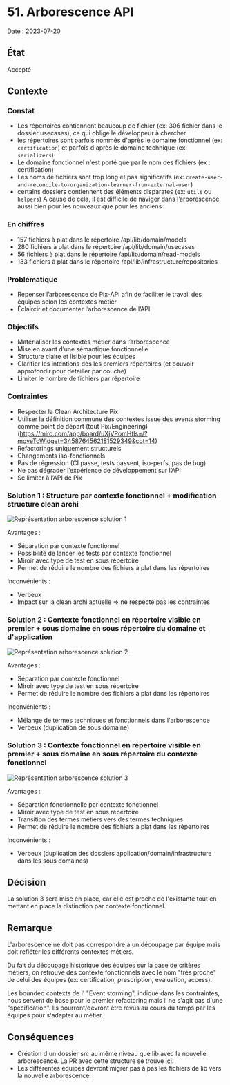 # 51. Arborescence API

Date : 2023-07-20

## État

Accepté

## Contexte

### Constat
- Les répertoires contiennent beaucoup de fichier (ex: 306 fichier dans le dossier usecases), ce qui oblige le développeur à chercher
- les répertoires sont parfois nommés d'après le domaine fonctionnel (ex: `certification`) et parfois d'après le domaine technique (ex: `serializers`)
- Le domaine fonctionnel n'est porté que par le nom des fichiers (ex : certification)
- Les noms de fichiers sont trop long et pas significatifs (ex: `create-user-and-reconcile-to-organization-learner-from-external-user`)
- certains dossiers contiennent des éléments disparates (ex: `utils` ou `helpers`)
A cause de cela, il est difficile  de naviger dans l’arborescence, aussi bien pour les nouveaux que pour les anciens

### En chiffres
- 157 fichiers à plat dans le répertoire /api/lib/domain/models
- 280 fichiers à plat dans le répertoire /api/lib/domain/usecases
- 56 fichiers à plat dans le répertoire /api/lib/domain/read-models
- 133 fichiers à plat dans le répertoire /api/lib/infrastructure/repositories

### Problématique

- Repenser l’arborescence de Pix-API afin de faciliter le travail des équipes selon les contextes métier
- Éclaircir et documenter l’arborescence de l’API

### Objectifs

- Matérialiser les contextes métier dans l’arborescence
- Mise en avant d’une sémantique fonctionnelle
- Structure claire et lisible pour les équipes
- Clarifier les intentions dès les premiers répertoires (et pouvoir approfondir pour détailler par couche)
- Limiter le nombre de fichiers par répertoire

### Contraintes

- Respecter la Clean Architecture Pix
- Utiliser la définition commune des contextes issue des events storming comme point de départ (tout Pix/Engineering) (https://miro.com/app/board/uXjVPomHtls=/?moveToWidget=3458764562181529349&cot=14)
- Refactorings uniquement structurels
- Changements iso-fonctionnels
- Pas de régression (CI passe, tests passent, iso-perfs, pas de bug)
- Ne pas dégrader l’expérience de développement sur l’API
- Se limiter à l’API de Pix

### Solution 1 : Structure par contexte fonctionnel + modification structure clean archi
![Représentation arborescence solution 1](../assets/tree-organization/proposition_1.png "Proposition 1")

Avantages :
- Séparation par contexte fonctionnel
- Possibilité de lancer les tests par contexte fonctionnel
- Miroir avec type de test en sous répertoire
- Permet de réduire le nombre des fichiers à plat dans les répertoires

Inconvénients :
- Verbeux
- Impact sur la clean archi actuelle => ne respecte pas les contraintes 

### Solution 2 : Contexte fonctionnel en répertoire visible en premier + sous domaine en sous répertoire du domaine et d'application
![Représentation arborescence solution 2](../assets/tree-organization/proposition_2.png "Proposition 2")

Avantages :
- Séparation par contexte fonctionnel
- Miroir avec type de test en sous répertoire
- Permet de réduire le nombre des fichiers à plat dans les répertoires

Inconvénients :
- Mélange de termes techniques et fonctionnels dans l'arborescence
- Verbeux (duplication de sous domaine)

### Solution 3 : Contexte fonctionnel en répertoire visible en premier + sous domaine en sous répertoire du contexte fonctionnel
![Représentation arborescence solution 3](../assets/tree-organization/proposition_3.png "Proposition 3")

Avantages : 
- Séparation fonctionnelle par contexte fonctionnel
- Miroir avec type de test en sous répertoire
- Transition des termes métiers vers des termes techniques
- Permet de réduire le nombre des fichiers à plat dans les répertoires

Inconvénients : 
- Verbeux (duplication des dossiers application/domain/infrastructure dans les sous domaines)

## Décision

La solution 3 sera mise en place, car elle est proche de l'existante tout en mettant en place la distinction par contexte fonctionnel.

## Remarque
L'arborescence ne doit pas correspondre à un découpage par équipe mais doit refléter les différents contextes métiers.

Du fait du découpage historique des équipes sur la base de critères métiers, on retrouve des contexte fonctionnels avec le nom "très proche" de celui des équipes (ex: certification, 
prescription, evaluation, access).

Les bounded contexts de l' "Event storming", indiqué dans les contraintes, nous servent de base pour le premier refactoring mais il ne s'agit pas d'une "spécification". 
Ils pourront/devront être revus au cours du temps par les équipes pour s'adapter au métier.

## Conséquences
- Création d'un dossier src au même niveau que lib avec la nouvelle arborescence. La PR avec cette structure se trouve [ici](https://github.com/1024pix/pix/pull/6658).
- Les différentes équipes devront migrer pas à pas les fichiers de lib vers la nouvelle arborescence.
